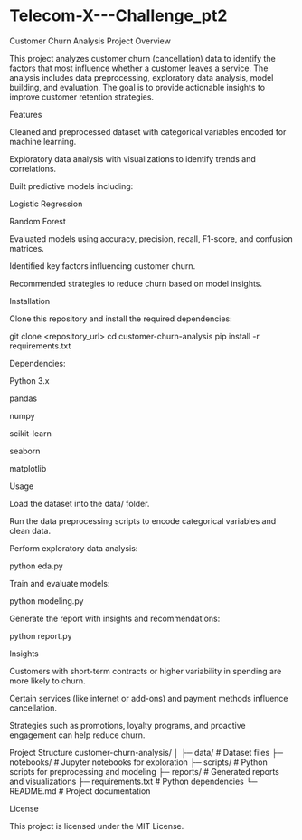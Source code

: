 # Telecom-X---Challenge_pt2
Customer Churn Analysis
Project Overview

This project analyzes customer churn (cancellation) data to identify the factors that most influence whether a customer leaves a service. The analysis includes data preprocessing, exploratory data analysis, model building, and evaluation. The goal is to provide actionable insights to improve customer retention strategies.

Features

Cleaned and preprocessed dataset with categorical variables encoded for machine learning.

Exploratory data analysis with visualizations to identify trends and correlations.

Built predictive models including:

Logistic Regression

Random Forest

Evaluated models using accuracy, precision, recall, F1-score, and confusion matrices.

Identified key factors influencing customer churn.

Recommended strategies to reduce churn based on model insights.

Installation

Clone this repository and install the required dependencies:

git clone <repository_url>
cd customer-churn-analysis
pip install -r requirements.txt


Dependencies:

Python 3.x

pandas

numpy

scikit-learn

seaborn

matplotlib

Usage

Load the dataset into the data/ folder.

Run the data preprocessing scripts to encode categorical variables and clean data.

Perform exploratory data analysis:

python eda.py


Train and evaluate models:

python modeling.py


Generate the report with insights and recommendations:

python report.py

Insights

Customers with short-term contracts or higher variability in spending are more likely to churn.

Certain services (like internet or add-ons) and payment methods influence cancellation.

Strategies such as promotions, loyalty programs, and proactive engagement can help reduce churn.

Project Structure
customer-churn-analysis/
│
├─ data/               # Dataset files
├─ notebooks/          # Jupyter notebooks for exploration
├─ scripts/            # Python scripts for preprocessing and modeling
├─ reports/            # Generated reports and visualizations
├─ requirements.txt    # Python dependencies
└─ README.md           # Project documentation

License

This project is licensed under the MIT License.

